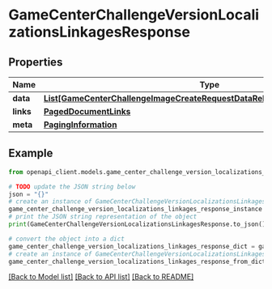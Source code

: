 # GameCenterChallengeVersionLocalizationsLinkagesResponse


## Properties

Name | Type | Description | Notes
------------ | ------------- | ------------- | -------------
**data** | [**List[GameCenterChallengeImageCreateRequestDataRelationshipsLocalizationData]**](GameCenterChallengeImageCreateRequestDataRelationshipsLocalizationData.md) |  | 
**links** | [**PagedDocumentLinks**](PagedDocumentLinks.md) |  | 
**meta** | [**PagingInformation**](PagingInformation.md) |  | [optional] 

## Example

```python
from openapi_client.models.game_center_challenge_version_localizations_linkages_response import GameCenterChallengeVersionLocalizationsLinkagesResponse

# TODO update the JSON string below
json = "{}"
# create an instance of GameCenterChallengeVersionLocalizationsLinkagesResponse from a JSON string
game_center_challenge_version_localizations_linkages_response_instance = GameCenterChallengeVersionLocalizationsLinkagesResponse.from_json(json)
# print the JSON string representation of the object
print(GameCenterChallengeVersionLocalizationsLinkagesResponse.to_json())

# convert the object into a dict
game_center_challenge_version_localizations_linkages_response_dict = game_center_challenge_version_localizations_linkages_response_instance.to_dict()
# create an instance of GameCenterChallengeVersionLocalizationsLinkagesResponse from a dict
game_center_challenge_version_localizations_linkages_response_from_dict = GameCenterChallengeVersionLocalizationsLinkagesResponse.from_dict(game_center_challenge_version_localizations_linkages_response_dict)
```
[[Back to Model list]](../README.md#documentation-for-models) [[Back to API list]](../README.md#documentation-for-api-endpoints) [[Back to README]](../README.md)


